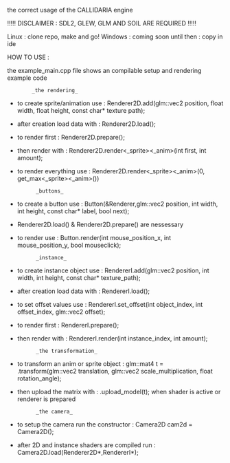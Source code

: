 the correct usage of the CALLIDARIA engine

!!!!! DISCLAIMER : SDL2, GLEW, GLM AND SOIL ARE REQUIRED !!!!!

Linux : clone repo, make and go!
Windows : coming soon until then : copy in ide


HOW TO USE :

the example_main.cpp file shows an compilable setup and rendering example code

			_the rendering_
- to create sprite/animation use : Renderer2D.add(glm::vec2 position, float width, float height, const char* texture path);
- after creation load data with : Renderer2D.load();
- to render first : Renderer2D.prepare();
- then render with : Renderer2D.render<_sprite><_anim>(int first, int amount);
- to render everything use : Renderer2D.render<_sprite><_anim>(0, get_max<_sprite><_anim>())

			_buttons_
- to create a button use : Button(&Renderer,glm::vec2 position, int width, int height, const char* label, bool next);
- Renderer2D.load() & Renderer2D.prepare() are nessessary
- to render use : Button.render(int mouse_position_x, int mouse_position_y, bool mouseclick);

			_instance_
- to create instance object use : RendererI.add(glm::vec2 position, int width, int height, const char* texture_path);
- after creation load data with : RendererI.load();
- to set offset values use : RendererI.set_offset(int object_index, int offset_index, glm::vec2 offset);
- to render first : RendererI.prepare();
- then render with : RendererI.render(int instance_index, int amount);

            _the transformation_
- to transform an anim or sprite object : glm::mat4 t = <Sprite><Anim>.transform(glm::vec2 translation, glm::vec2 scale_multiplication, float rotation_angle);
- then upload the matrix with : <Renderer2D>.upload_model(t); when shader is active or renderer is prepared

            _the camera_
- to setup the camera run the constructor : Camera2D cam2d = Camera2D();
- after 2D and instance shaders are compiled run : Camera2D.load(Renderer2D*,RendererI*);
